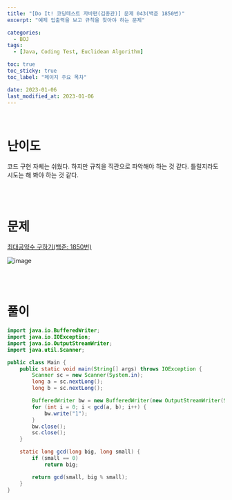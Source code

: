 ```yaml
---
title: "[Do It! 코딩테스트 자바편(김종관)] 문제 043(백준 1850번)"
excerpt: "예제 입출력을 보고 규칙을 찾아야 하는 문제"

categories:
  - BOJ
tags:
  - [Java, Coding Test, Euclidean Algorithm]

toc: true
toc_sticky: true
toc_label: "페이지 주요 목차"

date: 2023-01-06
last_modified_at: 2023-01-06
---
```


<br>

# 난이도

코드 구현 자체는 쉬웠다. 하지만 규칙을 직관으로 파악해야 하는 것 같다. 틀릴지라도 시도는 해 봐야 하는 것 같다.

<br><br>

# 문제

[최대공약수 구하기(백준: 1850번)](https://www.acmicpc.net/problem/1850)

![image](https://user-images.githubusercontent.com/112764753/210908513-e11b62f7-d7ea-4a0b-aa4b-fe050d488f47.png)

<br><br>

# 풀이

```java
import java.io.BufferedWriter;
import java.io.IOException;
import java.io.OutputStreamWriter;
import java.util.Scanner;

public class Main {
    public static void main(String[] args) throws IOException {
        Scanner sc = new Scanner(System.in);
        long a = sc.nextLong();
        long b = sc.nextLong();

        BufferedWriter bw = new BufferedWriter(new OutputStreamWriter(System.out));
        for (int i = 0; i < gcd(a, b); i++) {
            bw.write("1");
        }
        bw.close();
        sc.close();
    }

    static long gcd(long big, long small) {
        if (small == 0)
            return big;

        return gcd(small, big % small);
    }
}
```
